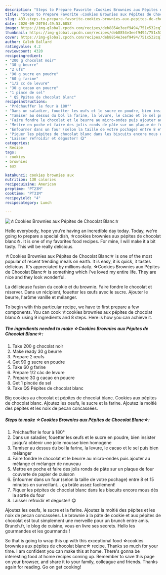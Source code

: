 ```yaml
---
description: "Steps to Prepare Favorite ☆Cookies Brownies aux Pépites de Chocolat Blanc☆"
title: "Steps to Prepare Favorite ☆Cookies Brownies aux Pépites de Chocolat Blanc☆"
slug: 433-steps-to-prepare-favorite-cookies-brownies-aux-pepites-de-chocolat-blanc
date: 2020-09-20T04:49:53.605Z
image: https://img-global.cpcdn.com/recipes/deb8854e3eef9494/751x532cq70/☆cookies-brownies-aux-pepites-de-chocolat-blanc☆-photo-principale-de-la-recette.jpg
thumbnail: https://img-global.cpcdn.com/recipes/deb8854e3eef9494/751x532cq70/☆cookies-brownies-aux-pepites-de-chocolat-blanc☆-photo-principale-de-la-recette.jpg
cover: https://img-global.cpcdn.com/recipes/deb8854e3eef9494/751x532cq70/☆cookies-brownies-aux-pepites-de-chocolat-blanc☆-photo-principale-de-la-recette.jpg
author: Caleb Ballard
ratingvalue: 4.2
reviewcount: 4320
recipeingredient:
- "200 g chocolat noir"
- "30 g beurre"
- "2 ufs"
- "90 g sucre en poudre"
- "60 g farine"
- "1/2 cc de levure"
- "30 g cacao en poucre"
- "1 pince de sel"
- " QS Ppites de chocolat blanc"
recipeinstructions:
- "Préchauffer le four à 180°"
- "Dans un saladier, fouetter les œufs et le sucre en poudre, bien insister jusqu&#39;à obtenir une jolie mousse bien homogène"
- "Tamiser au dessus du bol la farine, la levure, le cacao et le sel puis bien mélanger"
- "Faire fondre le chocolat et le beurre au micro-ondes puis ajouter au mélange et mélanger de nouveau"
- "Mettre en poche et faire des jolis ronds de pâte sur un plaque de four couverte de papier de cuisson"
- "Enfourner dans un four (selon la taille de votre pochage) entre 8 et 15 minutes en surveillant... ça brûle assez facilement!"
- "Piquer les pépites de chocolat blanc dans les biscuits encore mous dès la sortie du four"
- "Laisser refroidir et déguster! 😋"
categories:
- Recipe
tags:
- cookies
- brownies
- aux

katakunci: cookies brownies aux 
nutrition: 130 calories
recipecuisine: American
preptime: "PT23M"
cooktime: "PT31M"
recipeyield: "4"
recipecategory: Lunch

---
```



![☆Cookies Brownies aux Pépites de Chocolat Blanc☆](https://img-global.cpcdn.com/recipes/deb8854e3eef9494/751x532cq70/☆cookies-brownies-aux-pepites-de-chocolat-blanc☆-photo-principale-de-la-recette.jpg)

Hello everybody, hope you're having an incredible day today. Today, we're going to prepare a special dish, ☆cookies brownies aux pépites de chocolat blanc☆. It is one of my favorites food recipes. For mine, I will make it a bit tasty. This will be really delicious.

☆Cookies Brownies aux Pépites de Chocolat Blanc☆ is one of the most popular of recent trending meals on earth. It is easy, it is quick, it tastes delicious. It's appreciated by millions daily. ☆Cookies Brownies aux Pépites de Chocolat Blanc☆ is something which I've loved my entire life. They are nice and they look wonderful.

La délicieuse fusion du cookie et du brownie. Faire fondre le chocolat et réserver. Dans un récipient, fouetter les œufs avec le sucre. Ajouter le beurre, l&#39;arôme vanille et mélanger.


To begin with this particular recipe, we have to first prepare a few components. You can cook ☆cookies brownies aux pépites de chocolat blanc☆ using 9 ingredients and 8 steps. Here is how you can achieve it.

<!--inarticleads1-->

##### The ingredients needed to make ☆Cookies Brownies aux Pépites de Chocolat Blanc☆:

1. Take 200 g chocolat noir
1. Make ready 30 g beurre
1. Prepare 2 œufs
1. Get 90 g sucre en poudre
1. Take 60 g farine
1. Prepare 1/2 càc de levure
1. Prepare 30 g cacao en poucre
1. Get 1 pincée de sel
1. Take  QS Pépites de chocolat blanc


Big cookies au chocolat et pépites de chocolat blanc. Cookies aux pépites de chocolat blanc. Ajoutez les oeufs, le sucre et la farine. Ajoutez la moitié des pépites et les noix de pecan concassées. 

<!--inarticleads2-->

##### Steps to make ☆Cookies Brownies aux Pépites de Chocolat Blanc☆:

1. Préchauffer le four à 180°
1. Dans un saladier, fouetter les œufs et le sucre en poudre, bien insister jusqu&#39;à obtenir une jolie mousse bien homogène
1. Tamiser au dessus du bol la farine, la levure, le cacao et le sel puis bien mélanger
1. Faire fondre le chocolat et le beurre au micro-ondes puis ajouter au mélange et mélanger de nouveau
1. Mettre en poche et faire des jolis ronds de pâte sur un plaque de four couverte de papier de cuisson
1. Enfourner dans un four (selon la taille de votre pochage) entre 8 et 15 minutes en surveillant... ça brûle assez facilement!
1. Piquer les pépites de chocolat blanc dans les biscuits encore mous dès la sortie du four
1. Laisser refroidir et déguster! 😋


Ajoutez les oeufs, le sucre et la farine. Ajoutez la moitié des pépites et les noix de pecan concassées. Le brownie à la pâte de cookie et aux pépites de chocolat est tout simplement une merveille pour un brunch entre amis. Brunch.fr, le blog de cuisine, vous en livre ses secrets. Hello les gourmandes et les gourmands ! 

So that is going to wrap this up with this exceptional food ☆cookies brownies aux pépites de chocolat blanc☆ recipe. Thanks so much for your time. I am confident you can make this at home. There's gonna be interesting food at home recipes coming up. Remember to save this page on your browser, and share it to your family, colleague and friends. Thanks again for reading. Go on get cooking!
